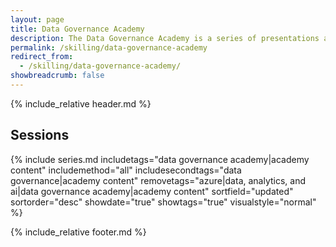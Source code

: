 ```yaml
---
layout: page
title: Data Governance Academy
description: The Data Governance Academy is a series of presentations and hands-on material for topics related to data governance, Microsoft Purview, security, and data estate management.
permalink: /skilling/data-governance-academy
redirect_from:
  - /skilling/data-governance-academy/
showbreadcrumb: false
---
```


{% include_relative header.md %}

## Sessions

{% include series.md 
    includetags="data governance academy|academy content" includemethod="all" 
    includesecondtags="data governance|academy content" 
    removetags="azure|data, analytics, and ai|data governance academy|academy content" 
    sortfield="updated" sortorder="desc" showdate="true" showtags="true"
    visualstyle="normal"
%}

{% include_relative footer.md %}